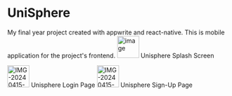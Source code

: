 # UniSphere
My final year project created with appwrite and react-native.
This is mobile application for the project's frontend.
<img src="https://github.com/Suthar-Naresh/unisphere/assets/98461448/bfb1f29e-4b49-441e-b591-5117bba458b2" alt="image" width="50"/>
Unisphere Splash Screen

<img src="https://github.com/Suthar-Naresh/unisphere/assets/98461448/5487cfbf-ec66-41c3-90cb-62613e0dff83" alt="IMG-20240415-WA0016-2" width="50"/>
Unisphere Login Page

<img src="https://github.com/Suthar-Naresh/unisphere/assets/98461448/b31c5d21-feed-436a-b509-496b5e35568d" alt="IMG-20240415-WA0015" width="50"/>
Unisphere Sign-Up Page
